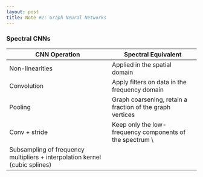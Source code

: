 ```yaml
---
layout: post
title: Note #2: Graph Neural Networks
---
```

### Spectral CNNs
	
| CNN Operation        | Spectral Equivalent           | 
| ------------- |-------------|
| Non-linearities     	| Applied in the spatial domain |
| Convolution         	| Apply filters on data in the frequency domain |
| Pooling         		| Graph coarsening, retain a fraction of the graph vertices |
| Conv + stride         | Keep only the low-frequency components of the spectrum \
	Subsampling of frequency multipliers + interpolation kernel (cubic splines) |